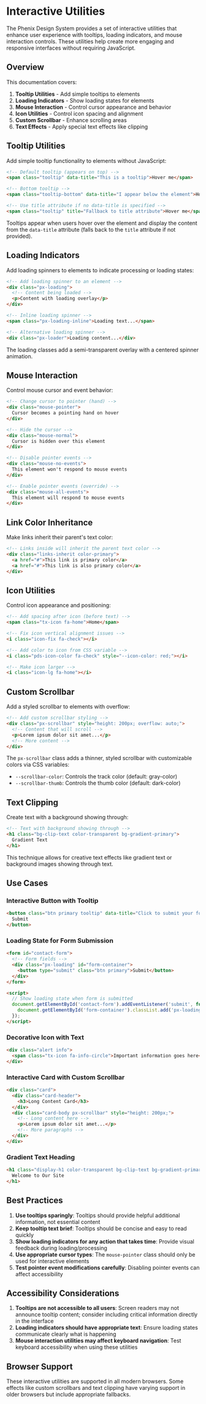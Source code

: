 # Interactive Utilities

The Phenix Design System provides a set of interactive utilities that enhance user experience with tooltips, loading indicators, and mouse interaction controls. These utilities help create more engaging and responsive interfaces without requiring JavaScript.

## Overview

This documentation covers:

1. **Tooltip Utilities** - Add simple tooltips to elements
2. **Loading Indicators** - Show loading states for elements
3. **Mouse Interaction** - Control cursor appearance and behavior
4. **Icon Utilities** - Control icon spacing and alignment
5. **Custom Scrollbar** - Enhance scrolling areas
6. **Text Effects** - Apply special text effects like clipping

## Tooltip Utilities

Add simple tooltip functionality to elements without JavaScript:

```html
<!-- Default tooltip (appears on top) -->
<span class="tooltip" data-title="This is a tooltip">Hover me</span>

<!-- Bottom tooltip -->
<span class="tooltip-bottom" data-title="I appear below the element">Hover me</span>

<!-- Use title attribute if no data-title is specified -->
<span class="tooltip" title="Fallback to title attribute">Hover me</span>
```

Tooltips appear when users hover over the element and display the content from the `data-title` attribute (falls back to the `title` attribute if not provided).

## Loading Indicators

Add loading spinners to elements to indicate processing or loading states:

```html
<!-- Add loading spinner to an element -->
<div class="px-loading">
  <!-- Content being loaded -->
  <p>Content with loading overlay</p>
</div>

<!-- Inline loading spinner -->
<span class="px-loading-inline">Loading text...</span>

<!-- Alternative loading spinner -->
<div class="px-loader">Loading content...</div>
```

The loading classes add a semi-transparent overlay with a centered spinner animation.

## Mouse Interaction

Control mouse cursor and event behavior:

```html
<!-- Change cursor to pointer (hand) -->
<div class="mouse-pointer">
  Cursor becomes a pointing hand on hover
</div>

<!-- Hide the cursor -->
<div class="mouse-normal">
  Cursor is hidden over this element
</div>

<!-- Disable pointer events -->
<div class="mouse-no-events">
  This element won't respond to mouse events
</div>

<!-- Enable pointer events (override) -->
<div class="mouse-all-events">
  This element will respond to mouse events
</div>
```

## Link Color Inheritance

Make links inherit their parent's text color:

```html
<!-- Links inside will inherit the parent text color -->
<div class="links-inherit color-primary">
  <a href="#">This link is primary color</a>
  <a href="#">This link is also primary color</a>
</div>
```

## Icon Utilities

Control icon appearance and positioning:

```html
<!-- Add spacing after icon (before text) -->
<span class="tx-icon fa-home">Home</span>

<!-- Fix icon vertical alignment issues -->
<i class="icon-fix fa-check"></i>

<!-- Add color to icon from CSS variable -->
<i class="pds-icon-color fa-check" style="--icon-color: red;"></i>

<!-- Make icon larger -->
<i class="icon-lg fa-home"></i>
```

## Custom Scrollbar

Add a styled scrollbar to elements with overflow:

```html
<!-- Add custom scrollbar styling -->
<div class="px-scrollbar" style="height: 200px; overflow: auto;">
  <!-- Content that will scroll -->
  <p>Lorem ipsum dolor sit amet...</p>
  <!-- More content -->
</div>
```

The `px-scrollbar` class adds a thinner, styled scrollbar with customizable colors via CSS variables:
- `--scrollbar-color`: Controls the track color (default: gray-color)
- `--scrollbar-thumb`: Controls the thumb color (default: dark-color)

## Text Clipping

Create text with a background showing through:

```html
<!-- Text with background showing through -->
<h1 class="bg-clip-text color-transparent bg-gradient-primary">
  Gradient Text
</h1>
```

This technique allows for creative text effects like gradient text or background images showing through text.

## Use Cases

### Interactive Button with Tooltip

```html
<button class="btn primary tooltip" data-title="Click to submit your form">
  Submit
</button>
```

### Loading State for Form Submission

```html
<form id="contact-form">
  <!-- Form fields -->
  <div class="px-loading" id="form-container">
    <button type="submit" class="btn primary">Submit</button>
  </div>
</form>

<script>
  // Show loading state when form is submitted
  document.getElementById('contact-form').addEventListener('submit', function(e) {
    document.getElementById('form-container').classList.add('px-loading');
  });
</script>
```

### Decorative Icon with Text

```html
<div class="alert info">
  <span class="tx-icon fa-info-circle">Important information goes here</span>
</div>
```

### Interactive Card with Custom Scrollbar

```html
<div class="card">
  <div class="card-header">
    <h3>Long Content Card</h3>
  </div>
  <div class="card-body px-scrollbar" style="height: 200px;">
    <!-- Long content here -->
    <p>Lorem ipsum dolor sit amet...</p>
    <!-- More paragraphs -->
  </div>
</div>
```

### Gradient Text Heading

```html
<h1 class="display-h1 color-transparent bg-clip-text bg-gradient-primary">
  Welcome to Our Site
</h1>
```

## Best Practices

1. **Use tooltips sparingly**: Tooltips should provide helpful additional information, not essential content
2. **Keep tooltip text brief**: Tooltips should be concise and easy to read quickly
3. **Show loading indicators for any action that takes time**: Provide visual feedback during loading/processing
4. **Use appropriate cursor types**: The `mouse-pointer` class should only be used for interactive elements
5. **Test pointer event modifications carefully**: Disabling pointer events can affect accessibility

## Accessibility Considerations

1. **Tooltips are not accessible to all users**: Screen readers may not announce tooltip content; consider including critical information directly in the interface
2. **Loading indicators should have appropriate text**: Ensure loading states communicate clearly what is happening
3. **Mouse interaction utilities may affect keyboard navigation**: Test keyboard accessibility when using these utilities

## Browser Support

These interactive utilities are supported in all modern browsers. Some effects like custom scrollbars and text clipping have varying support in older browsers but include appropriate fallbacks. 